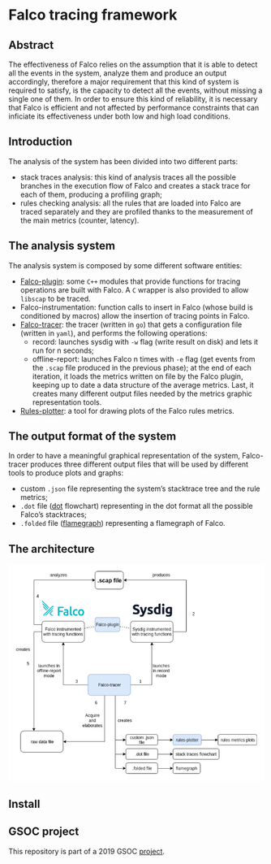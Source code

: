 # Falco tracing framework

## Abstract
The effectiveness of Falco relies on the assumption that it is able to detect all the events in the system, analyze them and produce an output accordingly, therefore a major requirement that this kind of system is required to satisfy, is the capacity to detect all the events, without missing a single one of them. In order to ensure this kind of reliability, it is necessary that Falco is efficient and not affected by performance constraints that can inficiate its effectiveness under both low and high load conditions.

## Introduction
The analysis of the system has been divided into two different parts:
-   stack traces analysis: this kind of analysis traces all the possible branches in the execution flow of Falco and creates a stack trace for each of them, producing a profiling graph;
-   rules checking analysis: all the rules that are loaded into Falco are traced separately and they are profiled thanks to the measurement of the main metrics (counter, latency).

## The analysis system
The analysis system is composed by some different software entities:
-   [Falco-plugin](falco-plugin): some  `C++`  modules that provide functions for tracing operations are built with Falco. A  `C`  wrapper is also provided to allow  `libscap`  to be traced.
-   Falco-instrumentation: function calls to insert in Falco (whose build is conditioned by macros) allow the insertion of tracing points in Falco.
-   [Falco-tracer](falco-tracer): the tracer (written in  `go`) that gets a configuration file (written in  `yaml`), and performs the following operations:
    -   record: launches sysdig with  `-w`  flag (write result on disk) and lets it run for n seconds;
    -   offline-report: launches Falco n times with  `-e`  flag (get events from the  `.scap`  file produced in the previous phase); at the end of each iteration, it loads the metrics written on file by the Falco plugin, keeping up to date a data structure of the average metrics. Last, it creates many different output files needed by the metrics graphic representation tools.
- [Rules-plotter](rules-plotter): a tool for drawing plots of the Falco rules metrics.


## The output format of the system

In order to have a meaningful graphical representation of the system, Falco-tracer produces three different output files that will be used by different tools to produce plots and graphs:

-   custom  `.json`  file representing the system’s stacktrace tree and the rule metrics;
-   `.dot`  file ([dot](https://www.graphviz.org/)  flowchart) representing in the dot format all the possible Falco’s stacktraces;
-   `.folded`  file ([flamegraph](https://github.com/brendangregg/FlameGraph)) representing a flamegraph of Falco.

## The architecture
![architecture](https://github.com/mLavacca/falco-tracing-framework/blob/assets/tracing_architecture.png)

## Install


## GSOC project
This repository is part of a 2019 GSOC [project](https://summerofcode.withgoogle.com/projects/#5280508706029568).

